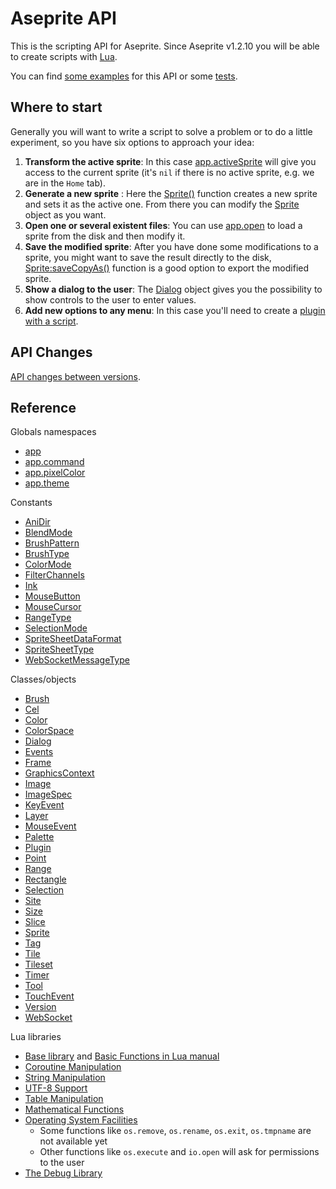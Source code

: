 # Aseprite API

This is the scripting API for Aseprite. Since Aseprite v1.2.10 you
will be able to create scripts with [Lua](https://www.lua.org/).

You can find [some examples](https://github.com/aseprite/Aseprite-Script-Examples)
for this API or some [tests](https://github.com/aseprite/tests/tree/main/scripts).

## Where to start

Generally you will want to write a script to solve a problem or to do
a little experiment, so you have six options to approach your idea:

1. **Transform the active sprite**: In this case
   [app.activeSprite](api/app.md#appactivesprite) will give you access
   to the current sprite (it's `nil` if there is no active sprite,
   e.g. we are in the `Home` tab).
2. **Generate a new sprite** : Here the
   [Sprite()](api/sprite.md#sprite-1) function creates a new
   sprite and sets it as the active one. From there you can modify the
   [Sprite](api/sprite.md#sprite) object as you want.
3. **Open one or several existent files**: You can use
   [app.open](api/app.md#appopen) to load a sprite from the disk and
   then modify it.
4. **Save the modified sprite**: After you have done some modifications
   to a sprite, you might want to save the result directly to the
   disk, [Sprite:saveCopyAs()](api/sprite.md#spritesavecopyas) function is a
   good option to export the modified sprite.
5. **Show a dialog to the user**: The [Dialog](api/dialog.md#dialog) object
   gives you the possibility to show controls to the user to enter values.
6. **Add new options to any menu**: In this case you'll need to create a
   [plugin with a script](api/plugin.md).

## API Changes

[API changes between versions](Changes.md#api-changes).

## Reference

Globals namespaces
  * [app](api/app.md#app)
  * [app.command](api/app_command.md#appcommand)
  * [app.pixelColor](api/pixelcolor.md#apppixelcolor)
  * [app.theme](api/app_theme.md#apptheme)

Constants
  * [AniDir](api/anidir.md#anidir)
  * [BlendMode](api/blendmode.md#blendmode)
  * [BrushPattern](api/brushpattern.md#brushpattern)
  * [BrushType](api/brushtype.md#brushtype)
  * [ColorMode](api/colormode.md#colormode)
  * [FilterChannels](api/filterchannels.md#filterchannel)
  * [Ink](api/ink.md#ink)
  * [MouseButton](api/mousebutton.md#mousebutton)
  * [MouseCursor](api/mousecursor.md#mousecursor)
  * [RangeType](api/rangetype.md#rangetype)
  * [SelectionMode](api/selectionmode.md#selectionmode)
  * [SpriteSheetDataFormat](api/spritesheetdataformat.md#spritesheetdataformat)
  * [SpriteSheetType](api/spritesheettype.md#spritesheettype)
  * [WebSocketMessageType](api/websocketmessagetype.md#websocketmessagetype)

Classes/objects
  * [Brush](api/brush.md#brush)
  * [Cel](api/cel.md#cel)
  * [Color](api/color.md#color)
  * [ColorSpace](api/colorspace.md#colorspace)
  * [Dialog](api/dialog.md#dialog)
  * [Events](api/events.md#events)
  * [Frame](api/frame.md#frame)
  * [GraphicsContext](api/graphicscontext.md#graphicscontext)
  * [Image](api/image.md#image)
  * [ImageSpec](api/imagespec.md#imagespec)
  * [KeyEvent](api/keyevent.md#keyevent)
  * [Layer](api/layer.md#layer)
  * [MouseEvent](api/mouseevent.md#mouseevent)
  * [Palette](api/palette.md#palette)
  * [Plugin](api/plugin.md#plugin)
  * [Point](api/point.md#point)
  * [Range](api/range.md#range)
  * [Rectangle](api/rectangle.md#rectangle)
  * [Selection](api/selection.md#selection)
  * [Site](api/site.md#site)
  * [Size](api/size.md#size)
  * [Slice](api/slice.md#slice)
  * [Sprite](api/sprite.md#sprite)
  * [Tag](api/tag.md#tag)
  * [Tile](api/tile.md#tile)
  * [Tileset](api/tileset.md#tileset)
  * [Timer](api/timer.md#timer)
  * [Tool](api/tool.md#tool)
  * [TouchEvent](api/touchevent.md#touchevent)
  * [Version](api/version.md#version)
  * [WebSocket](api/websocket.md#websocket)

Lua libraries
  * [Base library](api/base.md) and [Basic Functions in Lua manual](https://www.lua.org/manual/5.3/manual.html#6.1)
  * [Coroutine Manipulation](https://www.lua.org/manual/5.3/manual.html#6.2)
  * [String Manipulation](https://www.lua.org/manual/5.3/manual.html#6.4)
  * [UTF-8 Support](https://www.lua.org/manual/5.3/manual.html#6.5)
  * [Table Manipulation](https://www.lua.org/manual/5.3/manual.html#6.6)
  * [Mathematical Functions](https://www.lua.org/manual/5.3/manual.html#6.7)
  * [Operating System Facilities](https://www.lua.org/manual/5.3/manual.html#6.9)
    * Some functions like `os.remove`, `os.rename`, `os.exit`, `os.tmpname` are not available yet
    * Other functions like `os.execute` and `io.open` will ask for permissions to the user
  * [The Debug Library](https://www.lua.org/manual/5.3/manual.html#6.10)
